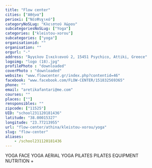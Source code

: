```yaml
---
title: "Flow center"
cities: ["Αθήνα"]
perioxi: ["ΝέοΨυχικό"]
categoryNoSLug: "Κλειστού Χώρου"
subcategoriesNoSLug: ["Yoga"]
categories: ["kleistou-xorou"]
subcategories: ["yoga"]
organisationid: ""
organisation: ""
orgurl: "-"
address: "Άγγελου Σικελιανού 2, 15451 Psychico, Attiki, Greece"
logoimg: "logo (18).jpg"
profilePhoto : "downloaded"
coverPhoto : "downloaded"
website: "www.flowcenter.gr/index.php?contentid=46"
facebook: "www.facebook.com/FLOW-CENTER/151832569365"
phone: ""
email: "aretikafantari@me.com"
courses: ""
places: [""]
rensponsibles: ""
zipcode: ["11525"]
UID: "school231120181436"
latitude: "38.00015327"
longitude: "23.77213955"
url: "flow-center/athina/kleistou-xorou/yoga"
slug: "flow-center"
aliases:
    - /school231120181436
---
```



YOGA FACE YOGA AERIAL YOGA PILATES PILATES EQUIPMENT NUTRITION +

